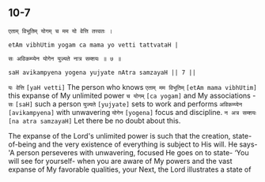## 10-7


```shloka-sa
एताम् विभूतिम् योगम् च मम यो वेत्ति तत्त्वतः ।
```
```shloka-sa-hk
etAm vibhUtim yogam ca mama yo vetti tattvataH |
```
```shloka-sa
सः अविकम्प्येन योगेन युज्यते नात्र सम्शयः ॥ ७ ॥
```
```shloka-sa-hk
saH avikampyena yogena yujyate nAtra samzayaH || 7 ||
```

`यः वेत्ति` `[yaH vetti]` The person who knows `एताम् मम विभूतिम्` `[etAm mama vibhUtim]` this expanse of My unlimited power `च योगम्` `[ca yogam]` and My associations - `सः` `[saH]` such a person `युज्यते` `[yujyate]` sets to work and performs `अविकम्प्येन` `[avikampyena]` with unwavering `योगेन` `[yogena]` focus and discipline. `न अत्र सम्शयः` `[na atra samzayaH]` Let there be no doubt about this.



The expanse of the Lord's unlimited power is such that the creation, state-of-being and the very existence of everything is subject to His will. 
He says- 'A person perseveres with unwavering, focused 
He goes on to state- ‘You will see for yourself- when you are aware of My powers and the vast expanse of My favorable qualities, your 
Next, the Lord illustrates a state of 

